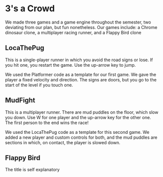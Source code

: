 # 3's a Crowd
We made three games and a game engine throughout the semester, two deviating from our plan, but fun nonetheless. Our games include: a Chrome dinosaur clone, a multiplayer racing runner, and a Flappy Bird clone

## LocaThePug
This is a single-player runner in which you avoid the road signs or lose. If you hit one, you restart the game. Use the up-arrow key to jump.

We used the Platformer code as a template for our first game. We gave the player a fixed velocity and direction. The signs are doors, but you go to the start of the level if you touch one.

## MudFight
This is a multiplayer runner. There are mud puddles on the floor, which slow you down. Use W for one player and the up-arrow key for the other one. The first person to the end wins the race!

We used the LocaThePug code as a template for this second game. We added a new player and custom controls for both, and the mud puddles are sections in which, on contact, the player is slowed down. 

## Flappy Bird
The title is self explanatory

